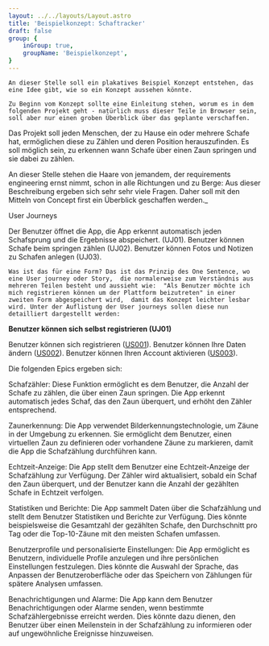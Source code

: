 ```yaml
---
layout: ../../layouts/Layout.astro
title: 'Beispielkonzept: Schaftracker'
draft: false
group: {
    inGroup: true,
    groupName: 'Beispielkonzept',
}
---
```

`An dieser Stelle soll ein plakatives Beispiel Konzept entstehen, das eine Idee gibt, wie so ein Konzept aussehen könnte.`

`Zu Beginn vom Konzept sollte eine Einleitung stehen, worum es in dem folgenden Projekt geht - natürlich muss dieser Teile in Browser sein, 
soll aber nur einen groben Überblick über das geplante verschaffen.`

Das Projekt soll jeden Menschen, der zu Hause ein oder mehrere Schafe hat, ermöglichen diese zu Zählen und deren Position herauszufinden.
Es soll möglich sein, zu erkennen wann Schafe über einen Zaun springen und sie dabei zu zählen.

An dieser Stelle stehen die Haare von jemandem, der requirements engineering ernst nimmt, schon in alle Richtungen und zu Berge: 
Aus dieser Beschreibung ergeben sich sehr sehr viele Fragen. Daher soll mit den Mitteln von Concept first ein Überblick geschaffen werden._

User Journeys

Der Benutzer öffnet die App, die App erkennt automatisch jeden Schafsprung und die Ergebnisse abspeichert. (UJ01).
Benutzer können Schafe beim springen zählen (UJ02). 
Benutzer können Fotos und Notizen zu Schafen anlegen (UJ03).

`Was ist das für eine Form? Das ist das Prinzip des One Sentence, wo eine User journey oder Story, 
die normalerweise zum Verständnis aus mehreren Teilen besteht und aussieht wie: 
"Als Benutzer möchte ich mich registrieren können um der Plattform beizutreten" in einer zweiten Form abgespeichert wird, 
damit das Konzept leichter lesbar wird. Unter der Auflistung der User journeys sollen diese nun detailliert dargestellt werden:`

**Benutzer können sich selbst registrieren (UJ01)**

Benutzer können sich registrieren ([US001](/concept-example/us001)). 
Benutzer können Ihre Daten ändern ([US002](/concept-example/us002)). 
Benutzer können Ihren Account aktivieren ([US003](/concept-example/us003)).

Die folgenden Epics ergeben sich:

Schafzähler: Diese Funktion ermöglicht es dem Benutzer, die Anzahl der Schafe zu zählen, die über einen Zaun springen. Die App erkennt automatisch jedes Schaf, das den Zaun überquert, und erhöht den Zähler entsprechend.

Zaunerkennung: Die App verwendet Bilderkennungstechnologie, um Zäune in der Umgebung zu erkennen. Sie ermöglicht dem Benutzer, einen virtuellen Zaun zu definieren oder vorhandene Zäune zu markieren, damit die App die Schafzählung durchführen kann.

Echtzeit-Anzeige: Die App stellt dem Benutzer eine Echtzeit-Anzeige der Schafzählung zur Verfügung. Der Zähler wird aktualisiert, sobald ein Schaf den Zaun überquert, und der Benutzer kann die Anzahl der gezählten Schafe in Echtzeit verfolgen.

Statistiken und Berichte: Die App sammelt Daten über die Schafzählung und stellt dem Benutzer Statistiken und Berichte zur Verfügung. Dies könnte beispielsweise die Gesamtzahl der gezählten Schafe, den Durchschnitt pro Tag oder die Top-10-Zäune mit den meisten Schafen umfassen.

Benutzerprofile und personalisierte Einstellungen: Die App ermöglicht es Benutzern, individuelle Profile anzulegen und ihre persönlichen Einstellungen festzulegen. Dies könnte die Auswahl der Sprache, das Anpassen der Benutzeroberfläche oder das Speichern von Zählungen für spätere Analysen umfassen.

Benachrichtigungen und Alarme: Die App kann dem Benutzer Benachrichtigungen oder Alarme senden, wenn bestimmte Schafzählergebnisse erreicht werden. Dies könnte dazu dienen, den Benutzer über einen Meilenstein in der Schafzählung zu informieren oder auf ungewöhnliche Ereignisse hinzuweisen.
